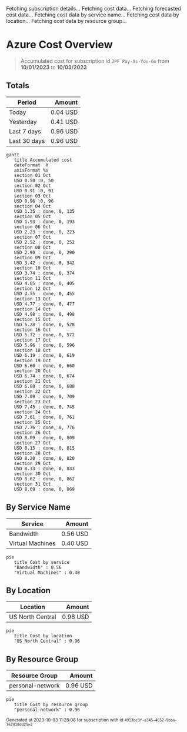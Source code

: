 Fetching subscription details...
Fetching cost data...
Fetching forecasted cost data...
Fetching cost data by service name...
Fetching cost data by location...
Fetching cost data by resource group...
# Azure Cost Overview

> Accumulated cost for subscription id `JPF Pay-As-You-Go` from **10/01/2023** to **10/03/2023**

## Totals

|Period|Amount|
|---|---:|
|Today|0.04 USD|
|Yesterday|0.41 USD|
|Last 7 days|0.96 USD|
|Last 30 days|0.96 USD|

```mermaid
gantt
   title Accumulated cost
   dateFormat  X
   axisFormat %s
   section 01 Oct
   USD 0.50 :0, 50
   section 02 Oct
   USD 0.91 :0, 91
   section 03 Oct
   USD 0.96 :0, 96
   section 04 Oct
   USD 1.35 : done, 0, 135
   section 05 Oct
   USD 1.93 : done, 0, 193
   section 06 Oct
   USD 2.23 : done, 0, 223
   section 07 Oct
   USD 2.52 : done, 0, 252
   section 08 Oct
   USD 2.90 : done, 0, 290
   section 09 Oct
   USD 3.42 : done, 0, 342
   section 10 Oct
   USD 3.74 : done, 0, 374
   section 11 Oct
   USD 4.05 : done, 0, 405
   section 12 Oct
   USD 4.55 : done, 0, 455
   section 13 Oct
   USD 4.77 : done, 0, 477
   section 14 Oct
   USD 4.98 : done, 0, 498
   section 15 Oct
   USD 5.28 : done, 0, 528
   section 16 Oct
   USD 5.72 : done, 0, 572
   section 17 Oct
   USD 5.96 : done, 0, 596
   section 18 Oct
   USD 6.19 : done, 0, 619
   section 19 Oct
   USD 6.60 : done, 0, 660
   section 20 Oct
   USD 6.74 : done, 0, 674
   section 21 Oct
   USD 6.88 : done, 0, 688
   section 22 Oct
   USD 7.09 : done, 0, 709
   section 23 Oct
   USD 7.45 : done, 0, 745
   section 24 Oct
   USD 7.61 : done, 0, 761
   section 25 Oct
   USD 7.76 : done, 0, 776
   section 26 Oct
   USD 8.09 : done, 0, 809
   section 27 Oct
   USD 8.15 : done, 0, 815
   section 28 Oct
   USD 8.20 : done, 0, 820
   section 29 Oct
   USD 8.33 : done, 0, 833
   section 30 Oct
   USD 8.62 : done, 0, 862
   section 31 Oct
   USD 8.69 : done, 0, 869
```

## By Service Name

|Service|Amount|
|---|---:|
|Bandwidth|0.56 USD|
|Virtual Machines|0.40 USD|

```mermaid
pie
   title Cost by service
   "Bandwidth" : 0.56
   "Virtual Machines" : 0.40
```

## By Location

|Location|Amount|
|---|---:|
|US North Central|0.96 USD|

```mermaid
pie
   title Cost by location
   "US North Central" : 0.96
```

## By Resource Group

|Resource Group|Amount|
|---|---:|
|personal-network|0.96 USD|

```mermaid
pie
   title Cost by resource group
   "personal-network" : 0.96
```

<sup>Generated at 2023-10-03 11:28:08 for subscription with id `4913be3f-a345-4652-9bba-767418dd25e3`</sup>
